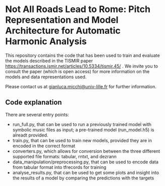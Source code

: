 # Not All Roads Lead to Rome: Pitch Representation and Model Architecture for Automatic Harmonic Analysis
This repository contains the code that has been used to train and evaluate the models described in the TISMIR paper https://transactions.ismir.net/articles/10.5334/tismir.45/ .
We invite you to consult the paper (which is open access) for more information on the models and data representations used.

Please contact us at gianluca.micchi@univ-lille.fr for further information.

## Code explanation
There are several entry points:
 - run\_full.py, that can be used to run a previously trained model with symbolic music files as input; a pre-trained model (run\_model.h5) is alreadt provided.
 - train.py, that can be used to train new models, provided they are in encoded in the correct format
 - converters.py, which allows for conversion between the three different supported file formats: tabular, rntxt, and dezrann
 - data_manipulation/preprocessing.py, that can be used to encode data from tabular format into tfrecords for training
 - analyse_results.py, that can be used to get some plots and insight into the results of a model by comparing the predictions with the targets
